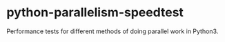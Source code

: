 # python-parallelism-speedtest
Performance tests for different methods of doing parallel work in Python3.

